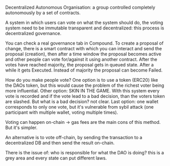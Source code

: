 Decentralized Autonomous Organisation: a group controlled completely autonomously by a set of contracts.

A system in which users can vote on what the system should do, the voting system need to be immutable transparent and decentralized: this process is decentralized governance.

You can check a real governance tab in Compound.
To create a proposal of change, there is a smart contract with which you can interact and send the proposal (creation), then after a time window the proposal becomes active and other people can vote for/against it using another contract. After the votes have reached majority, the proposal gets in queued state. After a while it gets Executed. Instead of majority the proposal can become Failed.

How do you make people vote?
One option is to use a token (ERC20) like the DAOs token, but this would cause the problem of the richest voter being more influential.
Other option: SKIN IN THE GAME. With this system every vote is recorded and if the vote lead to a bad decision, than the voters token are slashed. But what is a bad decision? not clear.
Last option: one wallet corresponds to only one vote, but it's vulnerable from sybil attack (one participant with multiple wallet, voting multiple times).

Voting can happen on-chain -> gas fees are the main cons of this method. But it's simpler.

An alternative is to vote off-chain, by sending the transaction to a decentralized DB and then send the result on-chain.

There is the issue of: who is responsible for what the DAO is doing? this is a grey area and every state can put different laws.